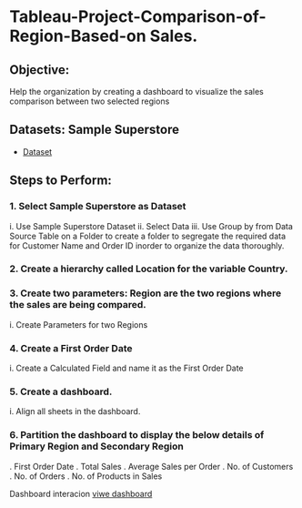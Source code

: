 # Tableau-Project-Comparison-of-Region-Based-on Sales.

## Objective:
Help the organization by creating a dashboard to visualize the sales comparison between two selected regions

## Datasets: Sample Superstore 
- <a href= "https://github.com/sudhagarv555/Data--analysis-Dashboard/blob/main/Sample%20-%20Superstore.xls">Dataset</a>
## Steps to Perform:
### 1.	Select Sample Superstore as Dataset
i.	Use Sample Superstore Dataset
ii.	Select Data
iii.	Use Group by from Data Source Table on a Folder to create a folder to segregate the required data for Customer Name and Order ID inorder to organize the data thoroughly.
### 2.	Create a hierarchy called Location for the variable Country.
### 3.	Create two parameters: Region are the two regions where the sales are being compared.
i.	Create Parameters for two Regions
### 4.	Create a First Order Date
i.	Create a Calculated Field and name it as the First Order Date
### 5.	Create a dashboard.
i.	Align all sheets in the dashboard.
 
### 6.	Partition the dashboard to display the below details of Primary Region and Secondary Region

.	First Order Date
.	Total Sales
.	Average Sales per Order
.	No. of Customers
.	No. of Orders
.	No. of Products in Sales

Dashboard interacion <a href="https://github.com/sudhagarv555/Data--analysis-Dashboard/blob/main/Screenshot%202025-01-07%20142446.png"> viwe dashboard </a>

